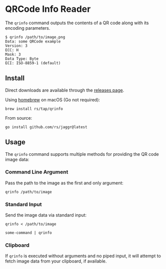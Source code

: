 # QRCode Info Reader

The `qrinfo` command outputs the contents of a QR code along with its encoding parameters.

```
$ qrinfo /path/to/image.png
Data: some QRCode example
Version: 3
ECC: H
Mask: 3
Data Type: Byte
ECI: ISO-8859-1 (default)
```

## Install

Direct downloads are available through the [releases page](https://github.com/rs/qrinfo/releases/latest).

Using [homebrew](http://brew.sh/) on macOS (Go not required):

```
brew install rs/tap/qrinfo
```

From source:

```
go install github.com/rs/jaggr@latest
```

## Usage

The `qrinfo` command supports multiple methods for providing the QR code image data:

### Command Line Argument

Pass the path to the image as the first and only argument:

```
qrinfo /path/to/image
```

### Standard Input

Send the image data via standard input:

```
qrinfo < /path/to/image

some-command | qrinfo
```

### Clipboard

If `qrinfo` is executed without arguments and no piped input, it will attempt to fetch image data from your clipboard, if available.
